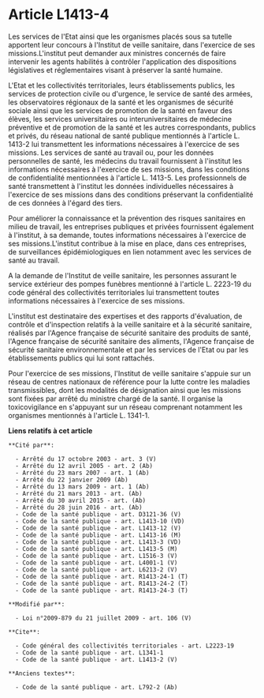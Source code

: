# Article L1413-4

Les services de l'Etat ainsi que les organismes placés sous sa tutelle apportent leur concours à l'Institut de veille
sanitaire, dans l'exercice de ses missions.L'institut peut demander aux ministres concernés de faire intervenir les agents
habilités à contrôler l'application des dispositions législatives et réglementaires visant à préserver la santé humaine.

L'Etat et les collectivités territoriales, leurs établissements publics, les services de protection civile ou d'urgence, le
service de santé des armées, les observatoires régionaux de la santé et les organismes de sécurité sociale ainsi que les
services de promotion de la santé en faveur des élèves, les services universitaires ou interuniversitaires de médecine
préventive et de promotion de la santé et les autres correspondants, publics et privés, du réseau national de santé publique
mentionnés à l'article L. 1413-2 lui transmettent les informations nécessaires à l'exercice de ses missions. Les services de
santé au travail ou, pour les données personnelles de santé, les médecins du travail fournissent à l'institut les
informations nécessaires à l'exercice de ses missions, dans les conditions de confidentialité mentionnées à l'article L.
1413-5. Les professionnels de santé transmettent à l'institut les données individuelles nécessaires à l'exercice de ses
missions dans des conditions préservant la confidentialité de ces données à l'égard des tiers. 

Pour améliorer la connaissance et la prévention des risques sanitaires en milieu de travail, les entreprises publiques et
privées fournissent également à l'institut, à sa demande, toutes informations nécessaires à l'exercice de ses
missions.L'institut contribue à la mise en place, dans ces entreprises, de surveillances épidémiologiques en lien notamment
avec les services de santé au travail.

A la demande de l'Institut de veille sanitaire, les personnes assurant le service extérieur des pompes funèbres mentionné à
l'article L. 2223-19 du code général des collectivités territoriales lui transmettent toutes informations nécessaires à
l'exercice de ses missions.

L'institut est destinataire des expertises et des rapports d'évaluation, de contrôle et d'inspection relatifs à la veille
sanitaire et à la sécurité sanitaire, réalisés par l'Agence française de sécurité sanitaire des produits de santé, l'Agence
française de sécurité sanitaire des aliments, l'Agence française de sécurité sanitaire environnementale et par les services
de l'Etat ou par les établissements publics qui lui sont rattachés. 

Pour l'exercice de ses missions, l'Institut de veille sanitaire s'appuie sur un réseau de centres nationaux de référence pour
la lutte contre les maladies transmissibles, dont les modalités de désignation ainsi que les missions sont fixées par arrêté
du ministre chargé de la santé. Il organise la toxicovigilance en s'appuyant sur un réseau comprenant notamment les
organismes mentionnés à l'article L. 1341-1.

**Liens relatifs à cet article**

	**Cité par**:

	  - Arrêté du 17 octobre 2003 - art. 3 (V)
	  - Arrêté du 12 avril 2005 - art. 2 (Ab)
	  - Arrêté du 23 mars 2007 - art. 1 (Ab)
	  - Arrêté du 22 janvier 2009 (Ab)
	  - Arrêté du 13 mars 2009 - art. 1 (Ab)
	  - Arrêté du 21 mars 2013 - art. (Ab)
	  - Arrêté du 30 avril 2015 - art. (Ab)
	  - Arrêté du 28 juin 2016 - art. (Ab)
	  - Code de la santé publique - art. D3121-36 (V)
	  - Code de la santé publique - art. L1413-10 (VD)
	  - Code de la santé publique - art. L1413-12 (V)
	  - Code de la santé publique - art. L1413-16 (M)
	  - Code de la santé publique - art. L1413-3 (VD)
	  - Code de la santé publique - art. L1413-5 (M)
	  - Code de la santé publique - art. L1516-3 (V)
	  - Code de la santé publique - art. L4001-1 (V)
	  - Code de la santé publique - art. L6213-2 (V)
	  - Code de la santé publique - art. R1413-24-1 (T)
	  - Code de la santé publique - art. R1413-24-2 (T)
	  - Code de la santé publique - art. R1413-24-3 (T)

	**Modifié par**:

	  - Loi n°2009-879 du 21 juillet 2009 - art. 106 (V)

	**Cite**:

	  - Code général des collectivités territoriales - art. L2223-19
	  - Code de la santé publique - art. L1341-1
	  - Code de la santé publique - art. L1413-2 (V)

	**Anciens textes**:

	  - Code de la santé publique - art. L792-2 (Ab)
